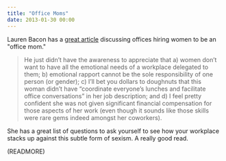 ```yaml
---
title: "Office Moms"
date: 2013-01-30 00:00
---
```


Lauren Bacon has a [great article](http://qz.com/47154/tech-companies-stop-hiring-women-to-be-the-office-mom/) discussing offices hiring women to be an "office mom."

> He just didn’t have the awareness to appreciate that a) women don’t want to have all the emotional needs of a workplace delegated to them; b) emotional rapport cannot be the sole responsibility of one person (or gender); c) I’ll bet you dollars to doughnuts that this woman didn’t have “coordinate everyone’s lunches and facilitate office conversations” in her job description; and d) I feel pretty confident she was not given significant financial compensation for those aspects of her work (even though it sounds like those skills were rare gems indeed amongst her coworkers).

She has a great list of questions to ask yourself to see how your workplace stacks up against this subtle form of sexism. A really good read.

(READMORE)
